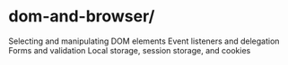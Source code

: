 # dom-and-browser/

Selecting and manipulating DOM elements
Event listeners and delegation
Forms and validation
Local storage, session storage, and cookies